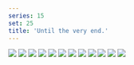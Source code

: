 ```yaml
---
series: 15
set: 25
title: 'Until the very end.'
---
```


![](../../../../assets/ribald-youth/part-25/pg288.jpg)
![](../../../../assets/ribald-youth/part-25/pg289.jpg)
![](../../../../assets/ribald-youth/part-25/pg290.jpg)
![](../../../../assets/ribald-youth/part-25/pg291.jpg)
![](../../../../assets/ribald-youth/part-25/pg292.jpg)
![](../../../../assets/ribald-youth/part-25/pg293.jpg)
![](../../../../assets/ribald-youth/part-25/pg294.jpg)
![](../../../../assets/ribald-youth/part-25/pg295.jpg)
![](../../../../assets/ribald-youth/part-25/pg296.jpg)
![](../../../../assets/ribald-youth/part-25/pg297.jpg)
![](../../../../assets/ribald-youth/part-25/pg298.jpg)
![](../../../../assets/ribald-youth/part-25/pg299.jpg)